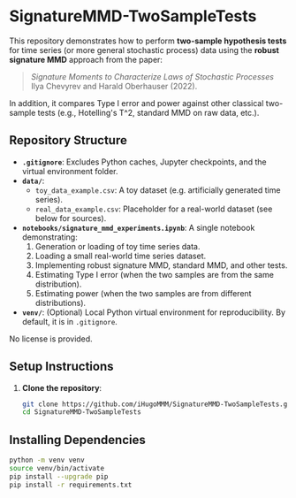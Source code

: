 # SignatureMMD-TwoSampleTests

This repository demonstrates how to perform **two-sample hypothesis tests** for time series (or more general stochastic process) data using the **robust signature MMD** approach from the paper:

> *Signature Moments to Characterize Laws of Stochastic Processes*  
> Ilya Chevyrev and Harald Oberhauser (2022).

In addition, it compares Type I error and power against other classical two-sample tests (e.g., Hotelling's T^2, standard MMD on raw data, etc.).

## Repository Structure

- **`.gitignore`**: Excludes Python caches, Jupyter checkpoints, and the virtual environment folder.
- **`data/`**: 
  - `toy_data_example.csv`: A toy dataset (e.g. artificially generated time series). 
  - `real_data_example.csv`: Placeholder for a real-world dataset (see below for sources).
- **`notebooks/signature_mmd_experiments.ipynb`**: A single notebook demonstrating:
  1. Generation or loading of toy time series data.
  2. Loading a small real-world time series dataset.
  3. Implementing robust signature MMD, standard MMD, and other tests.
  4. Estimating Type I error (when the two samples are from the same distribution).
  5. Estimating power (when the two samples are from different distributions).
- **`venv/`**: (Optional) Local Python virtual environment for reproducibility. By default, it is in `.gitignore`.

No license is provided.

## Setup Instructions

1. **Clone the repository**:
   ```bash
   git clone https://github.com/iHugoMMM/SignatureMMD-TwoSampleTests.git
   cd SignatureMMD-TwoSampleTests

## Installing Dependencies
```bash
python -m venv venv
source venv/bin/activate
pip install --upgrade pip
pip install -r requirements.txt
